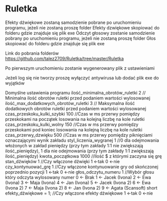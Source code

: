 # Ruletka
Efekty dźwiękowe zostaną samodzienie pobrane po uruchomieniu programu, jeżeli nie zostaną proszę folder Efekty dzwiękowe skopiować do folderu gdzie znajduje się plik exe
Odczyt głosowy zostanie samodzienie pobrany po uruchomieniu programu, jeżeli nie zostaną proszę folder Głos skopiować do folderu gdzie znajduje się plik exe

Link do pobrania folderów https://github.com/talez2709/Ruletka/tree/master/Ruletka

Po pierwszym uruchomieniu zostanie wygenerowany plik z ustawieniami

Jeżeli log się nie tworzy proszę wyłączyć antywirusa lub dodać plik exe do wyjątków

Domyślne ustawienia programu
ilość_minimalna_obrotów_ruletki 2 // Minimalna ilość obrotów ruletki przed podaniem wartości wylosowanej
ilość_max_dodatkowych_obrotów_ruletki 3 // Maksymalna ilość dodatkowych obrotów ruletki przed podaniem wartości wylosowanej
czas_przeskoku_kulki_szybki 100 //Czas w ms przerwy pomiędzy przeskokami na początek losowania na kolejną liczbę na kole ruletki
czas_przeskoku_kulki_wolny 150 //Czas w ms przerwy pomiędzy przeskokami pod koniec losowania na kolejną liczbę na kole ruletki
czas_przerwy_dzwięku 500 //Czas w ms przerwy pomiędzy piknięciami oznaczającymi wynik zakładu
styl_liczenia_wygranej 1 //0 dla odejmowania włożonych w zakład pieniędzy (przy tym zakłady 1:1 nie zwiększają ilość_pieniędzy), 1 dla nie odejmowania (przy tym zakłady 1:1 zwiększają ilość_pieniędzy)
kwota_początkowa 1000 //Ilość $ z którymi zaczyna się grę
stan_dźwięków 1 //Czy włączone dźwięki 1 <-tak 0 <-nie
czy_kontynuować_grę 1 //Czy włączone kontynuowanie gry od skończonej poprzednio pozycji 1 <-tak 0 <-nie
głos_odczytu_numeru 1 //Wybór głosu który odczyta wylosowany numer 0 <- Brak 1 <- Jacek (Ivona) 2 <- Ewa (Ivona) 3 <- Maja (Ivona) 4 <- Jan (Ivona) 5 <- Jacek (Ivona 2) 6 <- Ewa (Ivona 2) 7 <- Maja (Ivona 2) 8 <- Jan (Ivona 2) 9 <- Agata (Scansoft)
short efekty_dźwiękowe = 1; //Czy włączone efekty dźwiękowe 1 <-tak 0 <-nie
